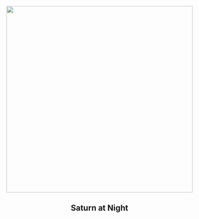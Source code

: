 
<p align="center"><img src="https://apod.nasa.gov/apod/image/2211/LastRingPortrait_Cassini_1080.jpg" width="500" height="500"></p>
<h2 align="center"> Saturn at Night </h2>
